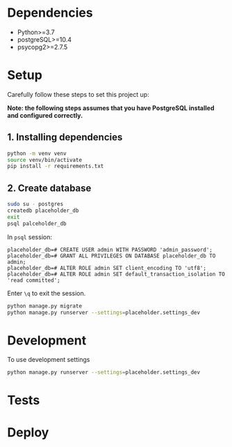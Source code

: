 # Dependencies
* Python>=3.7
* postgreSQL>=10.4
* psycopg2>=2.7.5


# Setup
Carefully follow these steps to set this project up:

**Note: the following steps assumes that you have PostgreSQL installed and
configured correctly.**

## 1. Installing dependencies
```sh
python -m venv venv
source venv/bin/activate
pip install -r requirements.txt
```

## 2. Create database
```sh
sudo su - postgres
createdb placeholder_db
exit
psql palceholder_db
```
In `psql` session:
```
placeholder_db=# CREATE USER admin WITH PASSWORD 'admin_password';
placeholder_db=# GRANT ALL PRIVILEGES ON DATABASE placeholder_db TO admin;
placeholder_db=# ALTER ROLE admin SET client_encoding TO 'utf8';
placeholder_db=# ALTER ROLE admin SET default_transaction_isolation TO 'read committed';
```
Enter `\q` to exit the session.
```sh
python manage.py migrate
python manage.py runserver --settings=placeholder.settings_dev
```

# Development
To use development settings
```sh
python manage.py runserver --settings=placeholder.settings_dev
```

# Tests

# Deploy
